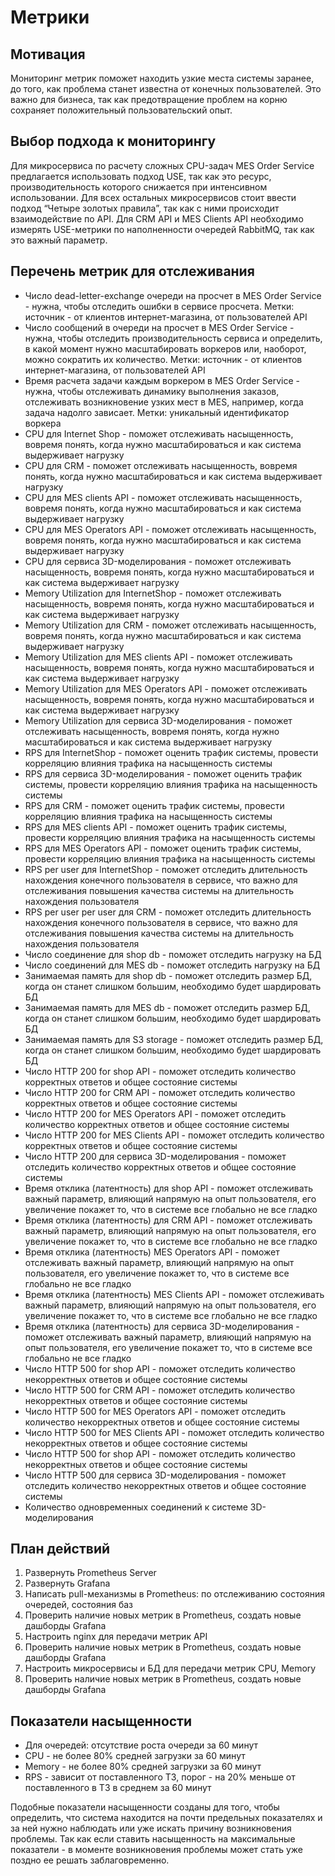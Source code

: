 # Метрики

## Мотивация

Мониторинг метрик поможет находить узкие места системы заранее, до того, как проблема станет известна от конечных
пользователей. Это важно для бизнеса, так как предотвращение проблем на корню сохраняет положительный пользовательский
опыт.

## Выбор подхода к мониторингу

Для микросервиса по расчету сложных CPU-задач MES Order Service предлагается использовать подход USE, так как это
ресурс, производительность которого снижается при интенсивном использовании.
Для всех остальных микросервисов стоит ввести подход “Четыре золотых правила”, так как с ними происходит взаимодействие
по API.
Для CRM API и MES Clients API необходимо измерять USE-метрики по наполненности очередей RabbitMQ, так как это важный
параметр.

## Перечень метрик для отслеживания

- Число dead-letter-exchange очереди на просчет в MES Order Service - нужна, чтобы отследить ошибки в сервисе просчета.
  Метки: источник - от клиентов интернет-магазина, от пользователей API
- Число сообщений в очереди на просчет в MES Order Service - нужна, чтобы отследить производительность сервиса и
  определить, в какой момент нужно масштабировать воркеров или, наоборот, можно сократить их количество. Метки:
  источник -
  от клиентов интернет-магазина, от пользователей API
- Время расчета задачи каждым воркером в MES Order Service - нужна, чтобы отслеживать динамику выполнения заказов,
  отслеживать возникновение узких мест в MES, например, когда задача надолго зависает. Метки: уникальный идентификатор
  воркера
- CPU для Internet Shop - поможет отслеживать насыщенность, вовремя понять, когда нужно масштабироваться и как система
  выдерживает нагрузку
- CPU для CRM - поможет отслеживать насыщенность, вовремя понять, когда нужно масштабироваться и как система выдерживает
  нагрузку
- CPU для MES clients API - поможет отслеживать насыщенность, вовремя понять, когда нужно масштабироваться и как система
  выдерживает нагрузку
- CPU для MES Operators API - поможет отслеживать насыщенность, вовремя понять, когда нужно масштабироваться и как
  система
  выдерживает нагрузку
- CPU для сервиса 3D-моделирования - поможет отслеживать насыщенность, вовремя понять, когда нужно масштабироваться и как
  система выдерживает нагрузку
- Memory Utilization для InternetShop - поможет отслеживать насыщенность, вовремя понять, когда нужно масштабироваться
  и как система выдерживает нагрузку
- Memory Utilization для CRM - поможет отслеживать насыщенность, вовремя понять, когда нужно масштабироваться и как
  система выдерживает нагрузку
- Memory Utilization для MES clients API - поможет отслеживать насыщенность, вовремя понять, когда нужно
  масштабироваться
  и как система выдерживает нагрузку
- Memory Utilization для MES Operators API - поможет отслеживать насыщенность, вовремя понять, когда нужно
  масштабироваться и как система выдерживает нагрузку
- Memory Utilization для сервиса 3D-моделирования - поможет отслеживать насыщенность, вовремя понять, когда нужно
  масштабироваться и как система выдерживает нагрузку
- RPS для InternetShop - поможет оценить трафик системы, провести корреляцию влияния трафика на насыщенность системы
- RPS для сервиса 3D-моделирования - поможет оценить трафик системы, провести корреляцию влияния трафика на насыщенность
  системы
- RPS для CRM - поможет оценить трафик системы, провести корреляцию влияния трафика на насыщенность системы
- RPS для MES clients API - поможет оценить трафик системы, провести корреляцию влияния трафика на насыщенность системы
- RPS для MES Operators API - поможет оценить трафик системы, провести корреляцию влияния трафика на насыщенность
  системы
- RPS per user для InternetShop - поможет отследить длительность нахождения конечного пользователя в сервисе, что важно
  для отслеживания повышения качества системы на длительность нахождения пользователя
- RPS per user per user для CRM - поможет отследить длительность нахождения конечного пользователя в сервисе, что важно
  для отслеживания повышения качества системы на длительность нахождения пользователя
- Число соединение для shop db - поможет отследить нагрузку на БД
- Число соединений для MES db - поможет отследить нагрузку на БД
- Занимаемая память для shop db - поможет отследить размер БД, когда он станет слишком большим, необходимо будет
  шардировать БД
- Занимаемая память для MES db - поможет отследить размер БД, когда он станет слишком большим, необходимо будет
  шардировать БД
- Занимаемая память для S3 storage - поможет отследить размер БД, когда он станет слишком большим, необходимо будет
  шардировать БД
- Число HTTP 200 for shop API - поможет отследить количество корректных ответов и общее состояние системы
- Число HTTP 200 for CRM API - поможет отследить количество корректных ответов и общее состояние системы
- Число HTTP 200 for MES Operators API - поможет отследить количество корректных ответов и общее состояние системы
- Число HTTP 200 for MES Clients API - поможет отследить количество корректных ответов и общее состояние системы
- Число HTTP 200 для сервиса 3D-моделирования - поможет отследить количество корректных ответов и общее состояние
  системы
- Время отклика (латентность) для shop API - поможет отслеживать важный параметр, влияющий напрямую на опыт
  пользователя, его увеличение покажет то, что в системе все глобально не все гладко
- Время отклика (латентность) для CRM API - поможет отслеживать важный параметр, влияющий напрямую на опыт пользователя,
  его увеличение покажет то, что в системе все глобально не все гладко
- Время отклика (латентность) MES Operators API - поможет отслеживать важный параметр, влияющий напрямую на опыт
  пользователя, его увеличение покажет то, что в системе все глобально не все гладко
- Время отклика (латентность) MES Clients API - поможет отслеживать важный параметр, влияющий напрямую на опыт
  пользователя, его увеличение покажет то, что в системе все глобально не все гладко
- Время отклика (латентность) для сервиса 3D-моделирования - поможет отслеживать важный параметр, влияющий напрямую на
  опыт пользователя, его увеличение покажет то, что в системе все глобально не все гладко
- Число HTTP 500 for shop API - поможет отследить количество некорректных ответов и общее состояние системы
- Число HTTP 500 for CRM API - поможет отследить количество некорректных ответов и общее состояние системы
- Число HTTP 500 for MES Operators API - поможет отследить количество некорректных ответов и общее состояние системы
- Число HTTP 500 for MES Clients API - поможет отследить количество некорректных ответов и общее состояние системы
- Число HTTP 500 for shop API - поможет отследить количество некорректных ответов и общее состояние системы
- Число HTTP 500 для сервиса 3D-моделирования - поможет отследить количество некорректных ответов и общее состояние
  системы
- Количество одновременных соединений к системе 3D-моделирования

## План действий

1) Развернуть Prometheus Server
2) Развернуть Grafana
3) Написать pull-механизмы в Prometheus: по отслеживанию состояния очередей, состояния баз
4) Проверить наличие новых метрик в Prometheus, создать новые дашборды Grafana
5) Настроить nginx для передачи метрик API
6) Проверить наличие новых метрик в Prometheus, создать новые дашборды Grafana
7) Настроить микросервисы и БД для передачи метрик СPU, Memory
8) Проверить наличие новых метрик в Prometheus, создать новые дашборды Grafana

## Показатели насыщенности

- Для очередей:  отсутствие роста очереди за 60 минут
- CPU - не более 80% средней загрузки за 60 минут
- Memory - не более 80% средней загрузки за 60 минут
- RPS - зависит от поставленного ТЗ, порог - на 20% меньше от поставленного в ТЗ в среднем за 60 минут

Подобные показатели насыщенности созданы для того, чтобы определить, что система находится на почти предельных
  показателях и за ней нужно наблюдать или уже искать причину возникновения проблемы. Так как если ставить насыщенность
  на
  максимальные показатели - в моменте возникновения проблемы может стать уже поздно ее решать заблаговременно.
